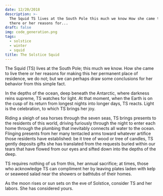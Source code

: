 ```yaml
---
date: 12/20/2018
description: >-
  The Squid TS lives at the South Pole this much we know How she came to live
  there or her reasons for...
draft: false
img: code_generation.png
tags:
  - solstice
  - winter
  - squid
title: The Solstice Squid
---
```


The Squid (TS) lives at the South Pole; this much we know. How she came to live there or her reasons for making this her permanent place of residence, we do not; but we can perhaps draw some conclusions for her behavior from this simple fact.

In the depths of the ocean, deep beneath the Antarctic, where darkness reins supreme, TS watches for light. At that moment, when the Earth is on the cusp of its return from longest nights into longer days, TS reacts. Light is the celebration, to which TS brings her joy.

Riding a sleigh of sea horses through the seven seas, TS brings presents to the residents of this world, driving furiously through the night to enter each home through the plumbing that inevitably connects all water to the ocean. Flinging presents from her many tentacled arms toward whatever artifice those residents have established: be it tree of wood or tree of candles, TS gently deposits gifts she has translated from the requests buried within our tears that have flowed from our eyes and sifted down into the depths of the deep.

TS requires nothing of us from this, her annual sacrifice; at times, those who acknowledge TS can compliment her by leaving plates laden with kelp or seaweed salad near the showers or bathtubs of their homes.

As the moon rises or sun sets on the eve of Solstice, consider TS and her labors. She has considered yours.
